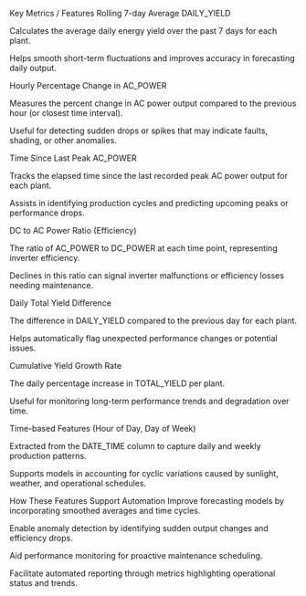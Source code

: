 Key Metrics / Features
Rolling 7-day Average DAILY_YIELD

Calculates the average daily energy yield over the past 7 days for each plant.

Helps smooth short-term fluctuations and improves accuracy in forecasting daily output.

Hourly Percentage Change in AC_POWER

Measures the percent change in AC power output compared to the previous hour (or closest time interval).

Useful for detecting sudden drops or spikes that may indicate faults, shading, or other anomalies.

Time Since Last Peak AC_POWER

Tracks the elapsed time since the last recorded peak AC power output for each plant.

Assists in identifying production cycles and predicting upcoming peaks or performance drops.

DC to AC Power Ratio (Efficiency)

The ratio of AC_POWER to DC_POWER at each time point, representing inverter efficiency.

Declines in this ratio can signal inverter malfunctions or efficiency losses needing maintenance.

Daily Total Yield Difference

The difference in DAILY_YIELD compared to the previous day for each plant.

Helps automatically flag unexpected performance changes or potential issues.

Cumulative Yield Growth Rate

The daily percentage increase in TOTAL_YIELD per plant.

Useful for monitoring long-term performance trends and degradation over time.

Time-based Features (Hour of Day, Day of Week)

Extracted from the DATE_TIME column to capture daily and weekly production patterns.

Supports models in accounting for cyclic variations caused by sunlight, weather, and operational schedules.

How These Features Support Automation
Improve forecasting models by incorporating smoothed averages and time cycles.

Enable anomaly detection by identifying sudden output changes and efficiency drops.

Aid performance monitoring for proactive maintenance scheduling.

Facilitate automated reporting through metrics highlighting operational status and trends.
